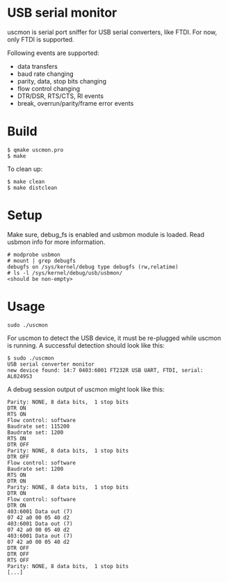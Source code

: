 USB serial monitor
==================

uscmon is serial port sniffer for USB serial converters, like FTDI. For now, only FTDI is supported.

Following events are supported:

- data transfers
- baud rate changing
- parity, data, stop bits changing
- flow control changing
- DTR/DSR, RTS/CTS, RI events
- break, overrun/parity/frame error events

Build
=====

    $ qmake uscmon.pro
    $ make

To clean up:

    $ make clean
    $ make distclean

Setup
=====

Make sure, debug_fs is enabled and usbmon module is loaded. Read usbmon info for more information.

    # modprobe usbmon
    # mount | grep debugfs
    debugfs on /sys/kernel/debug type debugfs (rw,relatime)
    # ls -l /sys/kernel/debug/usb/usbmon/
    <should be non-empty>

Usage
=====

    sudo ./uscmon

For uscmon to detect the USB device, it must be re-plugged while uscmon is running.
A successful detection should look like this:

    $ sudo ./uscmon
    USB serial converter monitor
    new device found: 14:7 0403:6001 FT232R USB UART, FTDI, serial: AL0249S3

A debug session output of uscmon might look like this:

    Parity: NONE, 8 data bits,  1 stop bits
    DTR ON
    RTS ON
    Flow control: software
    Baudrate set: 115200
    Baudrate set: 1200
    RTS ON
    DTR OFF
    Parity: NONE, 8 data bits,  1 stop bits
    DTR OFF
    Flow control: software
    Baudrate set: 1200
    RTS ON
    DTR ON
    Parity: NONE, 8 data bits,  1 stop bits
    DTR ON
    Flow control: software
    DTR ON
    403:6001 Data out (7)
    07 42 a0 00 05 40 d2
    403:6001 Data out (7)
    07 42 a0 00 05 40 d2
    403:6001 Data out (7)
    07 42 a0 00 05 40 d2
    DTR OFF
    DTR OFF
    RTS OFF
    Parity: NONE, 8 data bits,  1 stop bits
    [...]
